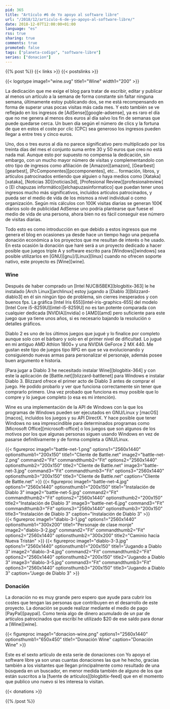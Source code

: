 ```yaml
---
pid: 365
title: "Artículo #6 de Yo apoyo al software libre"
url: "/2018/12/articulo-6-de-yo-apoyo-al-software-libre/"
date: 2018-12-07T12:00:00+01:00
language: "es"
rss: true
sharing: true
comments: true
promoted: false
tags: ["planeta-codigo", "software-libre"]
series: ["donacion"]
---
```


{{% post %}}
{{< links >}}
{{< postslinks >}}

{{< logotype image1="wine.svg" title1="Wine" width1="200" >}}

La dedicación que me exige el blog para tratar de escribir, editar y publicar al menos un artículo a la semana de forma constante sin faltar ninguna semana, últimamente estoy publicando dos, se me está recompensando en forma de superar unas pocas visitas más cada mes. Y esto también se ve reflejado en los ingresos de [AdSense][google-adsense], ya es raro el día que no me genera al menos dos euros al día salvo los fin de semanas que puede quedarse cerca. Un buen día según el número de clics y la fortuna de que en estos el coste por clic (CPC) sea generoso los ingresos pueden llegar a entre tres y cinco euros.

Uno, dos o tres euros al día no parece significativo pero multiplicado por los treinta días del mes el conjunto suma entre 30 y 50 euros que creo no está nada mal. Aunque esto por supuesto no compensa la dedicación, sin embargo, con un mucho mayor número de visitas y complementandolo con otro tipo de ingresos como afiliación de [Amazon][amazon], [Gearbest][gearbest], [PcComponentes][pccomponentes], etc... formación, libros, y artículos patrocinados entiendo que alguien o haya medios como [Xataka][xataka], [Noticias 3D][noticias3d], [Profesional Review][profesionalreview] o [El chapuzas informático][elchapuzasinformatico] que puedan tener unos ingresos mucho más significativos, incluídos artículos patrocinados, y pueda ser el medio de vida de los mismos a nivel individual o como organización. Según mis cálculos con 100K visitas diarias se generan 100€ diarios solo de publicidad AdSense uno podría plantearse que fuese el medio de vida de una persona, ahora bien no es fácil conseguir ese número de visitas diarias.

Todo esto es como introducción en que debido a estos ingresos que me genera el blog en ocasiones ya desde hace un tiempo hago una pequeña donación económica a los proyectos que me resultan de interés o he usado. En esta ocasión la donación que haré será a un proyecto dedicado a hacer posible que juegos triple A y software escrito para [Windows][windows] sea posible utilizarlos en [GNU][gnu]/[Linux][linux] cuando no ofrecen soporte nativo, este proyecto es [Wine][wine].

### Wine

Después de haber comprado un [Intel NUC8i5BEK][blogbitix-363] le he instalado [Arch Linux][archlinux] estoy jugando a [Diablo 3][blizzard-diablo3] en él sin ningún tipo de problema, sin cierres inesperados y con buenos fps. La gráfica [Intel Iris 655][intel-iris-graphics-655] del modelo [Intel Core i5-8259U][intel-i5-8259U] no es tan potente comparada con cualquier dedicada [NVIDIA][nvidia] o [AMD][amd] pero suficiente para este juego que ya tiene unos años, si es necesario bajando la resolución o detalles gráficos.

Diablo 2 es uno de los últimos juegos que jugué y lo finalice por completo aunque solo con el bárbaro y solo en el primer nivel de dificultad. Lo jugué en mi antiguo AMD Athlon 1800+ y una NVIDIA GeForce 2 MX 440. Me gustan este tipo de juegos tipo RPG en que se va evolucionando y consiguiendo nuevas armas para personalizar el personaje, además posee buen argumento e historia.

[Para jugar a Diablo 3 he necesitado instalar Wine][blogbitix-364] y con este la aplicación de [Battle.net][blizzard-battlenet] para Windows e instalar Diablo 3. Blizzard ofrece el primer acto de Diablo 3 antes de comprar el juego. He podido probarlo y ver que funciona correctamente sin tener que comprarlo primero. Una vez probado que funciona es muy posible que lo compre y lo juegue completo (o esa es mi intención).

Wine es una implementación de la API de Windows con la que los programas de Windows pueden ser ejecutados en GNU/Linux y [macOS][macos], incluidos los juegos y su API DirectX. Y hace posible que tener Windows no sea imprescindible para determinados programas como [Microsoft Office][microsoft-office] o los juegos que son algunos de los motivos por los que algunas personas siguen usando Windows en vez de pasarse definitivamente y de forma completa a GNU/Linux.

<div class="media">
    {{< figureproc
        image1="battle-net-1.png" options1="2560x1440" optionsthumb1="200x150" title1="Cliente de Battle.net"
        image2="battle-net-2.png" command2="Fit" commandthumb2="Fit" options2="2560x1440" optionsthumb2="200x150" title2="Cliente de Battle.net"
        image3="battle-net-3.jpg" command3="Fit" commandthumb3="Fit" options3="2560x1440" optionsthumb3="200x150" title3="Cliente de Battle.net"
        caption="Cliente de Battle.net" >}}
    {{< figureproc
        image1="battle-net-4.jpg" options1="2560x1440" optionsthumb1="200x150" title1="Instalación de Diablo 3"
        image2="battle-net-5.jpg" command2="Fit" commandthumb2="Fit" options2="2560x1440" optionsthumb2="200x150" title2="Instalación de Diablo 3"
        image3="battle-net-6.jpg" command3="Fit" commandthumb3="Fit" options3="2560x1440" optionsthumb3="200x150" title3="Instalación de Diablo 3"
        caption="Instalación de Diablo 3" >}}
</div>

<div class="media">
    {{< figureproc
        image1="diablo-3-1.jpg" options1="2560x1440" optionsthumb1="300x200" title1="Personaje de clase monje"
        image2="diablo-3-2.jpg" command2="Fit" commandthumb2="Fit" options2="2560x1440" optionsthumb2="300x200" title2="Caminio hacia Nueva Tristán" >}}
    {{< figureproc
        image1="diablo-3-3.jpg" options1="2560x1440" optionsthumb1="200x150" title1="Jugando a Diablo 3"
        image2="diablo-3-4.jpg" command2="Fit" commandthumb2="Fit" options2="2560x1440" optionsthumb2="200x150" title2="Jugando a Diablo 3"
        image3="diablo-3-5.jpg" command3="Fit" commandthumb3="Fit" options3="2560x1440" optionsthumb3="200x150" title3="Jugando a Diablo 3"
        caption="Juego de Diablo 3" >}}
</div>

### Donación

La donación no es muy grande pero espero que ayude para cubrir los costes que tengan las personas que contribuyen en el desarrollo de este proyecto. La donación se puede realizar mediante el medio de pago [PayPal][paypal]. Como tenía algo de dinero acumulado de un par de artículos patrocinados que escribí he utilizado $20 de ese saldo para donar a [Wine][wine].

<div class="media">
    {{< figureproc
        image1="donacion-wine.png" options1="2560x1440" optionsthumb1="650x450" title1="Donación Wine"
        caption="Donación Wine" >}}
</div>

Este es el sexto artículo de esta serie de donaciones con Yo apoyo el software libre ya son unas cuantas donaciones las que he hecho, gracias también a los visitantes que llegan principalmente como resultado de una búsqueda en un buscador, en menor medida también de alguno de los que están suscritos a la [fuente de artículos][blogbitix-feed] que en el momento que publico uno nuevo si les interesa lo visitan.

{{< donations >}}

{{% /post %}}
